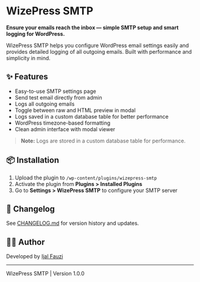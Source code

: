 # WizePress SMTP

**Ensure your emails reach the inbox — simple SMTP setup and smart logging for WordPress.**

WizePress SMTP helps you configure WordPress email settings easily and provides detailed logging of all outgoing emails. Built with performance and simplicity in mind.

## ✨ Features

- Easy-to-use SMTP settings page
- Send test email directly from admin
- Logs all outgoing emails
- Toggle between raw and HTML preview in modal
- Logs saved in a custom database table for better performance
- WordPress timezone-based formatting
- Clean admin interface with modal viewer

> **Note:** Logs are stored in a custom database table for performance.

## 📦 Installation

1. Upload the plugin to `/wp-content/plugins/wizepress-smtp`
2. Activate the plugin from **Plugins > Installed Plugins**
3. Go to **Settings > WizePress SMTP** to configure your SMTP server

## 📄 Changelog

See [CHANGELOG.md](./CHANGELOG.md) for version history and updates.

## 🧑‍💻 Author

Developed by [Ijal Fauzi](https://github.com/ijalfauzi)

---

WizePress SMTP | Version 1.0.0
